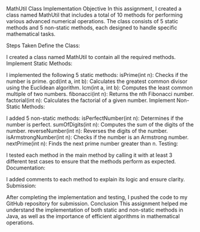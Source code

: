 MathUtil Class Implementation
Objective
In this assignment, I created a class named MathUtil that includes a total of 10 methods for performing various advanced numerical operations. The class consists of 5 static methods and 5 non-static methods, each designed to handle specific mathematical tasks.

Steps Taken
Define the Class:

I created a class named MathUtil to contain all the required methods.
Implement Static Methods:

I implemented the following 5 static methods:
isPrime(int n): Checks if the number is prime.
gcd(int a, int b): Calculates the greatest common divisor using the Euclidean algorithm.
lcm(int a, int b): Computes the least common multiple of two numbers.
fibonacci(int n): Returns the nth Fibonacci number.
factorial(int n): Calculates the factorial of a given number.
Implement Non-Static Methods:

I added 5 non-static methods:
isPerfectNumber(int n): Determines if the number is perfect.
sumOfDigits(int n): Computes the sum of the digits of the number.
reverseNumber(int n): Reverses the digits of the number.
isArmstrongNumber(int n): Checks if the number is an Armstrong number.
nextPrime(int n): Finds the next prime number greater than n.
Testing:

I tested each method in the main method by calling it with at least 3 different test cases to ensure that the methods perform as expected.
Documentation:

I added comments to each method to explain its logic and ensure clarity.
Submission:

After completing the implementation and testing, I pushed the code to my GitHub repository for submission.
Conclusion
This assignment helped me understand the implementation of both static and non-static methods in Java, as well as the importance of efficient algorithms in mathematical operations.
